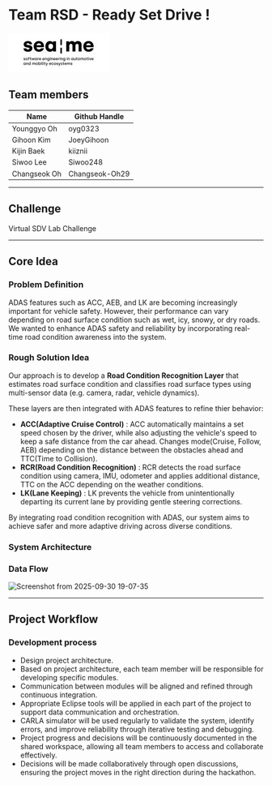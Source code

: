 # Team RSD - Ready Set Drive !
![SEA:ME](images/seame_oer_logo.jpeg)

## Team members
|Name|Github Handle|
|------|------|
|Younggyo Oh|oyg0323|
|Gihoon Kim| JoeyGihoon|
|Kijin Baek| kiiznii|
|Siwoo Lee|Siwoo248|
|Changseok Oh|Changseok-Oh29|


---
## Challenge
Virtual SDV Lab Challenge

---
## Core Idea
### Problem Definition
ADAS features such as ACC, AEB, and LK are becoming increasingly important for vehicle safety. However, their performance can vary depending on road surface condition such as wet, icy, snowy, or dry roads. We wanted to enhance ADAS safety and reliability by incorporating real-time road condition awareness into the system.

### Rough Solution Idea
Our approach is to develop a **Road Condition Recognition Layer** that estimates road surface condition and classifies road surface types using multi-sensor data (e.g. camera, radar, vehicle dynamics).

These layers are then integrated with ADAS features to refine thier behavior:
- **ACC(Adaptive Cruise Control)** : ACC automatically maintains a set speed chosen by the driver, while also adjusting the vehicle's speed to keep a safe distance from the car ahead. Changes mode(Cruise, Follow, AEB) depending on the distance between the obstacles ahead and TTC(Time to Collision).
- **RCR(Road Condition Recognition)** : RCR detects the road surface condition using camera, IMU, odometer and applies additional distance, TTC on the ACC depending on the weather conditions.
- **LK(Lane Keeping)** : LK prevents the vehicle from unintentionally departing its current lane by providing gentle steering corrections.

By integrating road condition recognition with ADAS, our system aims to achieve safer and more adaptive driving across diverse conditions.

### System Architecture

### Data Flow
<img width="1602" height="755" alt="Screenshot from 2025-09-30 19-07-35" src="https://github.com/user-attachments/assets/e71f12de-2452-449a-a66c-08073fa596c1" />


---
## Project Workflow
### Development process
- Design project architecture.
- Based on project architecture, each team member will be responsible for developing specific modules.
- Communication between modules will be aligned and refined through continuous integration.
- Appropriate Eclipse tools will be applied in each part of the project to support data communication and orchestration.
- CARLA simulator will be used regularly to validate the system, identify errors, and improve reliability through iterative testing and debugging.
- Project progress and decisions will be continuously documented in the shared workspace, allowing all team members to access and collaborate effectively.
- Decisions will be made collaboratively through open discussions, ensuring the project moves in the right direction during the hackathon.



  
